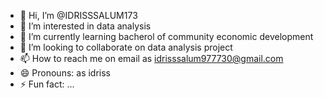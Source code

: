 - 👋 Hi, I’m @IDRISSSALUM173
- 👀 I’m interested in data analysis
- 🌱 I’m currently learning bacherol of community economic development
- 💞️ I’m looking to collaborate on data analysis project
- 📫 How to reach me on email as idrisssalum977730@gmail.com
- 😄 Pronouns: as idriss
- ⚡ Fun fact: ...

<!---
IDRISSSALUM173/IDRISSSALUM173 is a ✨ special ✨ repository because its `README.md` (this file) appears on your GitHub profile.
You can click the Preview link to take a look at your changes.
--->
